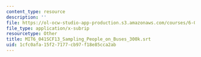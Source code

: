 ```yaml
---
content_type: resource
description: ''
file: https://ol-ocw-studio-app-production.s3.amazonaws.com/courses/6-041sc-probabilistic-systems-analysis-and-applied-probability-fall-2013/1cfc0afa15f27177cb97f18e85cca2ab_MIT6_041SCF13_Sampling_People_on_Buses_300k.srt
file_type: application/x-subrip
resourcetype: Other
title: MIT6_041SCF13_Sampling_People_on_Buses_300k.srt
uid: 1cfc0afa-15f2-7177-cb97-f18e85cca2ab
---
```

